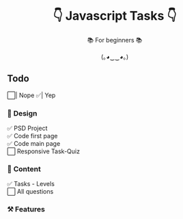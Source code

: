 <h1 align="center">👇 Javascript Tasks 👇</h1>
<p align="center">📚 For beginners 📚</p>
<p align="center">(｡◕‿‿◕｡)</p>


## **Todo**
⬜️| Nope
✅| Yep

### 🌃 **Design**

✅ PSD Project  
  ✅ Code first page  
    ✅ Code main page  
      ⬜️ Responsive Task-Quiz  
   
### 🌆 **Content**

✅ Tasks - Levels  
  ⬜️ All questions
  
### ⚒ **Features**

